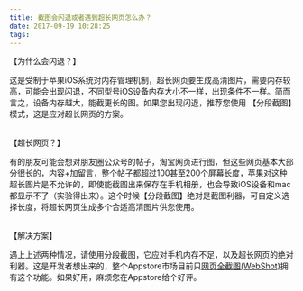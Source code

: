 ```yaml
---
title: 截图会闪退或者遇到超长网页怎么办？
date: 2017-09-19 10:28:25
tags:
---
```


【为什么会闪退？】

这是受制于苹果iOS系统对内存管理机制，超长网页要生成高清图片，需要内存较高，可能会出现闪退，不同型号iOS设备内存大小不一样，出现条件不一样。简而言之，设备内存越大，能截更长的图。如果您出现闪退，推荐您使用 【分段截图】模式，这是应对超长网页的方案。

<br>
【超长网页？】

有的朋友可能会想对朋友圈公众号的帖子，淘宝网页进行图，但这些网页基本大部分很长的，内容+加留言，整个帖子都超过100甚至200个屏幕长度，苹果对这种超长图片是不允许的，即使能截图出来保存在手机相册，也会导致iOS设备和mac都显示不了（实验得出来）。这个时候【分段截图】绝对是截图利器，可自定义选择长度，将超长网页生成多个合适高清图片供您使用。

<br>
【解决方案】

遇上上述两种情况，请使用分段截图，它应对手机内存不足，以及超长网页的绝对利器。这是开发者想出来的，整个Appstore市场目前只[网页全截图(WebShot)](https://itunes.apple.com/app/id1122924652?mt=8)拥有这个功能。如果好用，麻烦您在Appstore给个好评。
